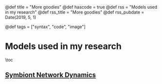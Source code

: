 @def title = "More goodies"
@def hascode = true
@def rss = "Models used in my research"
@def rss_title = "More goodies"
@def rss_pubdate = Date(2019, 5, 1)

@def tags = ["syntax", "code", "image"]

# Models used in my research

\toc


## [Symbiont Network Dynamics](/mymods/symbionts/index.html)
